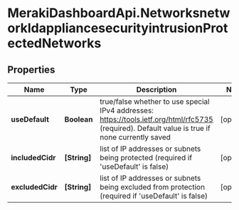 # MerakiDashboardApi.NetworksnetworkIdappliancesecurityintrusionProtectedNetworks

## Properties
Name | Type | Description | Notes
------------ | ------------- | ------------- | -------------
**useDefault** | **Boolean** | true/false whether to use special IPv4 addresses: https://tools.ietf.org/html/rfc5735 (required). Default value is true if none currently saved | [optional] 
**includedCidr** | **[String]** | list of IP addresses or subnets being protected (required if 'useDefault' is false) | [optional] 
**excludedCidr** | **[String]** | list of IP addresses or subnets being excluded from protection (required if 'useDefault' is false) | [optional] 



